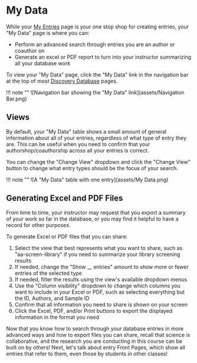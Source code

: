 # My Data

While your [My Entries](https://discovery.tinyearth.wisc.edu/my-entries/) page is your one stop shop for creating entries, your "My Data" page is where you can:

- Perform an advanced search through entries you are an author or coauthor on
- Generate an excel or PDF report to turn into your instructor summarizing all your database work

To view your "My Data" page, click the "My Data" link in the navigation bar at the top of most [Discovery Database](https://discovery.tinyearth.wisc.edu/) pages.

!!! note ""
    ![Navigation bar showing the "My Data" link](assets/Navigation Bar.png)

## Views

By default, your "My Data" table shows a small amount of general information about all of your entries, regardless of what type of entry they are. This can be useful when you need to confirm that your authorshop/coauthorship across all your entries is correct.

You can change the "Change View" dropdown and click the "Change View" button to change what entry types should be the focus of your search.

!!! note ""
    ![A "My Data" table with one entry](assets/My Data.png)

## Generating Excel and PDF Files

From time to time, your instructor may request that you export a summary of your work so far in the database, or you may find it helpful to have a record for other purposes.

To generate Excel or PDF files that you can share:

1. Select the view that best represents what you want to share, such as "aa-screen-library" if you need to summarize your library screening results
2. If needed, change the "Show __ entries" amount to show more or fewer entries of the selected type
3. If needed, filter the results using the view's available dropdown menus
4. Use the "Column visibility" dropdown to change which columns you want to include in your Excel or PDF, such as selecting everything but the ID, Authors, and Sample ID
5. Confirm that all information you need to share is shown on your screen
6. Click the Excel, PDF, and/or Print buttons to export the displayed information in the format you need

Now that you know how to search through your database entries in more advanced ways and how to export files you can share, recall that science is collaborative, and the research you are conducting in this course can be built on by others! Next, let's talk about entry Front Pages, which show all entries that refer to them, even those by students in other classes!
